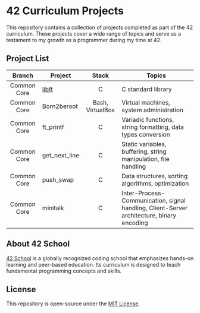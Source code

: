 # 42 Curriculum Projects

This repository contains a collection of projects completed as part of the 42 curriculum. These projects cover a wide range of topics and serve as a testament to my growth as a programmer during my time at 42.

## Project List

Branch | Project | Stack | Topics
:---: | --- | :---: | ---
Common Core | [libft](0-libft/README.md) | C | C standard library
Common Core |Born2beroot | Bash, VirtualBox | Virtual machines, system administration
Common Core |ft_printf | C | Variadic functions, string formatting, data types conversion
Common Core |get_next_line | C | Static variables, buffering, string manipulation, file handling
Common Core |push_swap | C | Data structures, sorting algorithms, optimization
Common Core |minitalk | C | Inter-Process-Communication, signal handling, Client-Server architecture, binary encoding

## About 42 School

[42 School](https://www.42.fr/) is a globally recognized coding school that emphasizes hands-on learning and peer-based education. Its curriculum is designed to teach fundamental programming concepts and skills.

## License

This repository is open-source under the [MIT License](LICENSE).